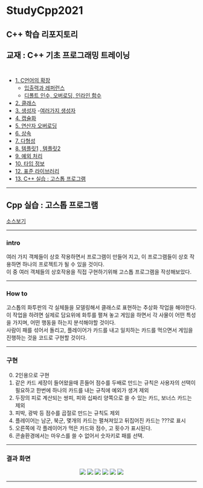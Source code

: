 # StudyCpp2021
C++ 학습 리포지토리 <br><br>
교재 : C++ 기초 프로그래밍 트레이닝 <br><br>
-------------------

- [1. C언어의 확장](https://andjjip.tistory.com/246?category=949011)
  - [입출력과 레퍼런스](https://andjjip.tistory.com/247?category=949011)
  - [디폴트 인수, 오버로딩, 인라인 함수](https://andjjip.tistory.com/249?category=949011)
- [2. 클래스](https://andjjip.tistory.com/250?category=949011)
- [3. 생성자](https://andjjip.tistory.com/253?category=949011)
   -[여러가지 생성자](https://andjjip.tistory.com/255?category=949011)
- [4. 캡슐화](https://andjjip.tistory.com/259?category=949011)
- [5. 연산자 오버로딩](https://andjjip.tistory.com/260?category=949011)
- [6. 상속](https://andjjip.tistory.com/265?category=949011)
- [7. 다형성](https://andjjip.tistory.com/268?category=949011)
- [8. 템플릿1](https://andjjip.tistory.com/270?category=949011) [, 템플릿2](https://andjjip.tistory.com/294?category=949011)
- [9. 예외 처리](https://andjjip.tistory.com/293?category=949011)
- [10. 타입 정보](https://andjjip.tistory.com/295?category=949011)
- [12. 표준 라이브러리](https://andjjip.tistory.com/296?category=949011)
- [13. C++ 실습 : 고스톱 프로그램](https://github.com/SeoDongWoo1216/StudyCpp2021/tree/main/Chapter13_%EC%8B%A4%EC%8A%B5)

-------------------

## Cpp 실습 : 고스톱 프로그램

[소스보기](https://github.com/SeoDongWoo1216/StudyCpp2021/blob/main/Chapter13_%EC%8B%A4%EC%8A%B5/%EA%B3%A0%EC%8A%A4%ED%86%B1.cpp)

-------

### intro
여러 가지 객체들이 상호 작용하면서 프로그램이 만들어 지고, 이 프로그램들이 상호 작용하면 하나의 프로젝트가 될 수 있을 것이다. <br>
이 중 여러 객체들의 상호작용을 직접 구현하기위해 고스톱 프로그램을 작성해보았다. <br>

-----

### How to
고스톱의 화투판의 각 실체들을 모델링해서 클래스로 표현하는 추상화 작업을 해야한다. <br>
이 작업을 하려면 실제로 담요위에 화투를 펼쳐 놓고 게임을 하면서 각 사물이 어떤 특성을 가지며, 어떤 행동을 하는지 분석해야할 것이다. <br>
사람이 패를 섞어서 돌리고, 플레이어가 카드를 내고 일치하는 카드를 먹으면서 게임을 진행하는 것을 코드로 구현할 것이다. <br>

------

### 구현
0. 2인용으로 구현
1. 같은 카드 세장이 들어왔을때 흔들어 점수를 두배로 만드는 규칙은 사용자의 선택이 필요하고 한번에 하나의 카드를 내는 규칙에 예외가 생겨 제외
2. 두장의 피로 계산되는 쌍피, 피와 십짜리 양쪽으로 쓸 수 있는 카드, 보너스 카드는 제외
3. 피박, 광박 등 점수를 곱절로 만드는 규칙도 제외
4. 플레이어는 남군, 북군, 몇개의 카드는 펼쳐져있고 뒤집어진 카드는 ???로 표시
5. 오른쪽에 각 플레이어가 먹은 카드와 점수, 고 횟수가 표시된다.
6. 콘솔환경에서는 마우스를 쓸 수 없어서 숫자키로 패를 선택.
    
-----

### 결과 화면
<p align = "center" >
    <img src = https://github.com/SeoDongWoo1216/StudyCpp2021/blob/main/Chapter13_%EC%8B%A4%EC%8A%B5/image/%EA%B3%A0%EC%8A%A4%ED%86%B11.PNG>
    <img src = https://github.com/SeoDongWoo1216/StudyCpp2021/blob/main/Chapter13_%EC%8B%A4%EC%8A%B5/image/%EA%B3%A0%EC%8A%A4%ED%86%B12.PNG>
    <img src = https://github.com/SeoDongWoo1216/StudyCpp2021/blob/main/Chapter13_%EC%8B%A4%EC%8A%B5/image/%EA%B3%A0%EC%8A%A4%ED%86%B13.PNG>
    <img src = https://github.com/SeoDongWoo1216/StudyCpp2021/blob/main/Chapter13_%EC%8B%A4%EC%8A%B5/image/%EA%B3%A0%EC%8A%A4%ED%86%B14.PNG>
    <img src = https://github.com/SeoDongWoo1216/StudyCpp2021/blob/main/Chapter13_%EC%8B%A4%EC%8A%B5/image/%EA%B3%A0%EC%8A%A4%ED%86%B15.PNG>
    <img src = https://github.com/SeoDongWoo1216/StudyCpp2021/blob/main/Chapter13_%EC%8B%A4%EC%8A%B5/image/%EA%B3%A0%EC%8A%A4%ED%86%B16.PNG>
</p>

------
